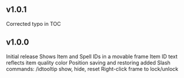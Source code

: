 ## v1.0.1
Corrected typo in TOC

## v1.0.0
Initial release
Shows Item and Spell IDs in a movable frame
Item ID text reflects item quality color
Position saving and restoring added
Slash commands: /idtooltip show, hide, reset
Right-click frame to lock/unlock
